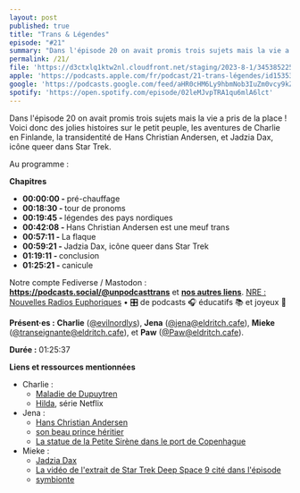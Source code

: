 ```yaml
---
layout: post
published: true
title: "Trans & Légendes"
episode: "#21"
summary: "Dans l'épisode 20 on avait promis trois sujets mais la vie a pris de la place ! Voici donc des jolies histoires sur le petit peuple, les aventures de Charlie en Finlande, la transidentité de Hans Christian Andersen, et Jadzia Dax, icône queer dans Star Trek."
permalink: /21/
file: 'https://d3ctxlq1ktw2nl.cloudfront.net/staging/2023-8-1/345385225-22050-1-08dc7732d6767.m4a'
apple: 'https://podcasts.apple.com/fr/podcast/21-trans-légendes/id1535381424?i=1000626512798'
google: 'https://podcasts.google.com/feed/aHR0cHM6Ly9hbmNob3IuZm0vcy9kZDA3MzQvcG9kY2FzdC9yc3M/episode/NWU0YjgyN2YtN2UwMy00NTIxLTk2OTgtMGViY2UyMjVhOTY4?sa=X&ved=0CAUQkfYCahcKEwjgkpSMx4qBAxUAAAAAHQAAAAAQAQ'
spotify: 'https://open.spotify.com/episode/02leMJvpTRA1qu6mlA6lct'
---
```

<p>Dans l'épisode 20 on avait promis trois sujets mais la vie a pris de la place ! Voici donc des jolies histoires sur le petit peuple, les aventures de Charlie en Finlande, la transidentité de Hans Christian Andersen, et Jadzia Dax, icône queer dans Star Trek.</p>

<!--more-->

<p>Au programme :</p>

<p><strong>Chapitres</strong></p>
<ul>
  <li><strong>00:00:00 - </strong>pré-chauffage</li>
  <li><strong>00:18:30 - </strong>tour de pronoms</li>
  <li><strong>00:19:45 - </strong>légendes des pays nordiques</li>
  <li><strong>00:42:08 - </strong>Hans Christian Andersen est une meuf trans</li>
  <li><strong>00:57:11 - </strong>La flaque</li>
  <li><strong>00:59:21 - </strong>Jadzia Dax, icône queer dans Star Trek</li>
  <li><strong>01:19:11 - </strong>conclusion</li>
  <li><strong>01:25:21 - </strong>canicule</li>
</ul>

<p>Notre  compte Fediverse / Mastodon : <a href="https://podcasts.social/@unpodcasttrans"><strong>https://podcasts.social/@unpodcasttrans</strong></a> et <a href="https://linktr.ee/1pct"><strong>nos autres liens</strong></a>. <a href="http://nre.fm">NRE : Nouvelles Radios Euphoriques</a> • 🎛️ de podcasts 🎧 éducatifs 📚 et joyeux 🎉</p>

<p><strong>Présent·es :</strong> 
<strong>Charlie</strong> (<a href="https://twitter.com/evilnordlys">@evilnordlys</a>),  
<strong>Jena</strong> (<a href="https://eldritch.cafe/@jena">@jena@eldritch.cafe</a>), 
<strong>Mieke</strong> (<a href="https://eldritch.cafe/@transeignante">@transeignante@eldritch.cafe</a>), et 
<strong>Paw</strong> (<a href="https://eldritch.cafe/@paw">@Paw@eldritch.cafe</a>).</p> 

<p><strong>Durée :</strong> 01:25:37</p>

<p><strong>Liens et ressources mentionnées</strong></p>
<ul>
  <li>Charlie :
   <ul>
     <li><a href="https://www.chu-lyon.fr/maladie-de-dupuytren">Maladie de Dupuytren</a></li>
     <li><a href="https://fr.wikipedia.org/wiki/Hilda_(s%C3%A9rie_t%C3%A9l%C3%A9vis%C3%A9e_d%27animation) ">Hilda</a>, série Netflix</li>
   </ul>
  </li>
  <li>Jena :
    <ul>
      <li><a href="https://fr.wikipedia.org/wiki/Hans_Christian_Andersen">Hans Christian Andersen</a></li>
      <li><a href="https://en.wikipedia.org/wiki/Charles_Alexander,_Grand_Duke_of_Saxe-Weimar-Eisenach#/media/File:Charles_Alexander_(1818-1901).jpg">son beau prince héritier</a></li>
      <li><a href="https://en.wikipedia.org/wiki/The_Little_Mermaid_(statue)">La statue de la Petite Sirène dans le port de Copenhague</a></li>
    </ul>
  </li>
  <li>Mieke :
    <ul>
      <li><a href="https://fr.wikipedia.org/wiki/Jadzia_Dax">Jadzia Dax</a></li>
      <li><a href="https://www.youtube.com/watch?v=ED5V1KCqbpU">La vidéo de l'extrait de Star Trek Deep Space 9 cité dans l'épisode</a></li>
      <li><a href="https://fr.wikipedia.org/wiki/Symbiose">symbionte</a></li>
    </ul>
  </li>
</ul>
